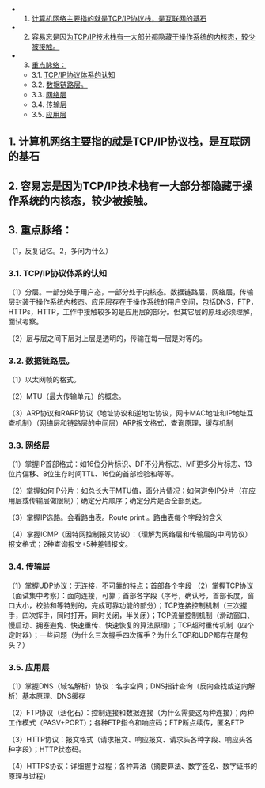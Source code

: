 <!-- vscode-markdown-toc -->
* 1. [计算机网络主要指的就是TCP/IP协议栈，是互联网的基石](#TCPIP)
* 2. [容易忘是因为TCP/IP技术栈有一大部分都隐藏于操作系统的内核态，较少被接触。](#TCPIP-1)
* 3. [重点脉络：](#)
	* 3.1. [TCP/IP协议体系的认知](#TCPIP-1)
	* 3.2. [数据链路层。](#-1)
	* 3.3. [网络层](#-1)
	* 3.4. [传输层](#-1)
	* 3.5. [应用层](#-1)

<!-- vscode-markdown-toc-config
	numbering=true
	autoSave=true
	/vscode-markdown-toc-config -->
<!-- /vscode-markdown-toc -->
##  1. <a name='TCPIP'></a>计算机网络主要指的就是TCP/IP协议栈，是互联网的基石
##  2. <a name='TCPIP-1'></a>容易忘是因为TCP/IP技术栈有一大部分都隐藏于操作系统的内核态，较少被接触。
##  3. <a name=''></a>重点脉络：
（1，反复记忆。2，多问为什么）
###  3.1. <a name='TCPIP-1'></a>TCP/IP协议体系的认知
（1）分层。一部分处于用户态，一部分处于内核态。数据链路层，网络层，传输层封装于操作系统内核态。应用层存在于操作系统的用户空间，包括DNS，FTP，HTTPs，HTTP，工作中接触较多的是应用层的部分。但其它层的原理必须理解，面试考察。

（2）层与层之间下层对上层是透明的，传输在每一层是对等的。
###  3.2. <a name='-1'></a>数据链路层。
（1）以太网帧的格式。

（2）MTU（最大传输单元）的概念。

（3）ARP协议和RARP协议（地址协议和逆地址协议，网卡MAC地址和IP地址互查机制）（网络层和链路层的中间层）ARP报文格式，查询原理，缓存机制
###  3.3. <a name='-1'></a>网络层
（1）掌握IP首部格式：如16位分片标识、DF不分片标志、MF更多分片标志、13位片偏移、8位生存时间TTL、16位的首部检验和等等。

（2）掌握如何IP分片：如总长大于MTU值，画分片情况；如何避免IP分片（在应用层或传输层做限制）；确定分片顺序；确定分片是否全部到达。

（3）掌握IP选路。会看路由表。Route print 。路由表每个字段的含义

（4）掌握ICMP（因特网控制报文协议）：（理解为网络层和传输层的中间协议）报文格式；2种查询报文+5种差错报文。
###  3.4. <a name='-1'></a>传输层
（1）掌握UDP协议：无连接，不可靠的特点；首部各个字段
（2）掌握TCP协议（面试集中考察）：面向连接，可靠；首部各字段（序号，确认号，首部长度，窗口大小，校验和等特别的，完成可靠功能的部分）；TCP连接控制机制（三次握手，四次挥手，同时打开，同时关闭，半关闭）；TCP流量控制机制（滑动窗口、慢启动、拥塞避免、快速重传、快速恢复的算法原理）；TCP超时重传机制（四个定时器）；一些问题（为什么三次握手四次挥手？为什么TCP和UDP都存在尾包头？）
###  3.5. <a name='-1'></a>应用层
（1）掌握DNS（域名解析）协议：名字空间；DNS指针查询（反向查找或逆向解析）基本原理、DNS缓存

（2）FTP协议（活化石）：控制连接和数据连接（为什么需要这两种连接）；两种工作模式（PASV+PORT）；各种FTP指令和响应码；FTP断点续传，匿名FTP

（3）HTTP协议：报文格式（请求报文、响应报文、请求头各种字段、响应头各种字段）；HTTP状态码。

（4）HTTPS协议：详细握手过程；各种算法（摘要算法、数字签名、数字证书的原理与过程）